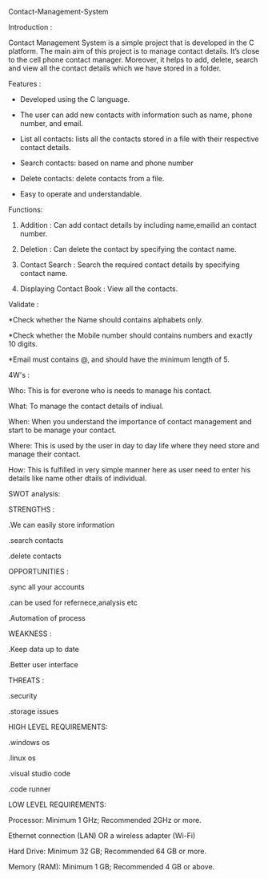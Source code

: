 Contact-Management-System

Introduction :


Contact Management System is a simple project that is developed in the C platform. The main aim of this project is to manage contact details. It’s close to the cell phone contact manager. Moreover, it helps to add, delete, search and view all the contact details which we have stored in a folder.


Features :


* Developed using the C language.

* The user can add new contacts with information such as name, phone number, and email.

* List all contacts: lists all the contacts stored in a file with their respective contact details.

* Search contacts: based on name and phone number

* Delete contacts: delete contacts from a file.

* Easy to operate and understandable.


Functions:


1) Addition : Can add contact details by including name,emailid an contact number.

2) Deletion : Can delete the contact by specifying the contact name.

3) Contact Search : Search the required contact details by specifying contact name.

4) Displaying Contact Book : View all the contacts. 


Validate :


*Check whether the Name should contains alphabets only.

*Check whether the Mobile number should contains numbers and exactly 10 digits.

*Email must contains @, and should have the minimum length of 5.


4W's :



Who:
This is for everone who is needs to manage his contact.

What:
To manage the contact details of indiual.

When:
When you understand the importance of contact management and start to be manage your contact.

Where:
This is used by the user in day to day life where they need store and manage their contact.

How:
This is fulfilled in very simple manner here as user need to enter his details like name other dtails of individual.

SWOT analysis:



STRENGTHS :


.We can easily store information

.search contacts

.delete contacts


OPPORTUNITIES :


.sync all your accounts

.can be used for refernece,analysis etc

.Automation of process


WEAKNESS :


.Keep data up to date

.Better user interface	


THREATS :


.security

.storage issues


HIGH LEVEL REQUIREMENTS:


.windows os

.linux os

.visual studio code

.code runner


LOW LEVEL REQUIREMENTS:


Processor: Minimum 1 GHz; Recommended 2GHz or more.

Ethernet connection (LAN) OR a wireless adapter (Wi-Fi)

Hard Drive: Minimum 32 GB; Recommended 64 GB or more.

Memory (RAM): Minimum 1 GB; Recommended 4 GB or above.
